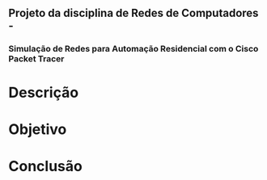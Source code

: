 
## Projeto da disciplina de Redes de Computadores -

### Simulação de Redes para Automação Residencial com o Cisco  Packet Tracer

# Descrição

# Objetivo 

# Conclusão 
